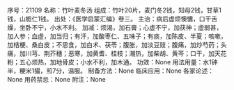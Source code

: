 序号：21109
名称：竹叶麦冬汤
组成：竹叶20片，麦门冬2钱，知母2钱，甘草1钱，山栀仁1钱。
出处：《医学启蒙汇编》卷三。
主治：病后虚烦懊憹，口干舌燥，坐卧不宁，小水不利。
加减：烦渴，加石膏；心虚不宁，加茯神；虚弱甚，加人参；血虚，加当归；有汗，加酸枣仁、五味子；有痰，加陈皮、半夏；咳嗽，加桔梗、桑白皮；不思食，加白术、茯苓；腹胀，加淡豆豉；腹痛，加炒芍药；头痛，加川芎、荆芥穗；恶寒，加黄耆、桂枝；潮热，加柴胡、黄芩；口干，加天花粉；五心烦热，加地骨皮；小水不利，加木通。
功效：None
用法用量：水1钟半，粳米1撮，煎7分，温服。
制备方法：None
临床应用：None
各家论述：None
用药禁忌：None
附注：None
